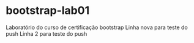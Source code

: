 # bootstrap-lab01
Laboratório do curso de certificação bootstrap
Linha nova para teste do push
Linha 2 para teste do push
